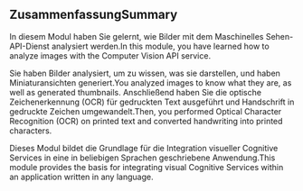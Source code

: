 ## <a name="summary"></a><span data-ttu-id="3a10c-101">Zusammenfassung</span><span class="sxs-lookup"><span data-stu-id="3a10c-101">Summary</span></span>

<span data-ttu-id="3a10c-102">In diesem Modul haben Sie gelernt, wie Bilder mit dem Maschinelles Sehen-API-Dienst analysiert werden.</span><span class="sxs-lookup"><span data-stu-id="3a10c-102">In this module, you have learned how to analyze images with the Computer Vision API service.</span></span>

<span data-ttu-id="3a10c-103">Sie haben Bilder analysiert, um zu wissen, was sie darstellen, und haben Miniaturansichten generiert.</span><span class="sxs-lookup"><span data-stu-id="3a10c-103">You analyzed images to know what they are, as well as generated thumbnails.</span></span> <span data-ttu-id="3a10c-104">Anschließend haben Sie die optische Zeichenerkennung (OCR) für gedruckten Text ausgeführt und Handschrift in gedruckte Zeichen umgewandelt.</span><span class="sxs-lookup"><span data-stu-id="3a10c-104">Then, you performed Optical Character Recognition (OCR) on printed text and converted handwriting into printed characters.</span></span>

<span data-ttu-id="3a10c-105">Dieses Modul bildet die Grundlage für die Integration visueller Cognitive Services in eine in beliebigen Sprachen geschriebene Anwendung.</span><span class="sxs-lookup"><span data-stu-id="3a10c-105">This module provides the basis for integrating visual Cognitive Services within an application written in any language.</span></span>